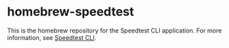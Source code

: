 # homebrew-speedtest

This is the homebrew repository for the Speedtest CLI application. For more information, see [Speedtest CLI](https://speedtest.net/apps/CLI).
